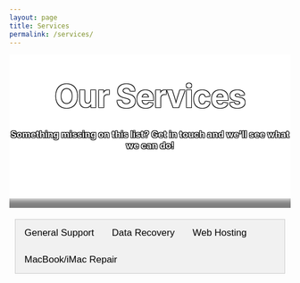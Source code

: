 ```yaml
---
layout: page
title: Services
permalink: /services/
---
```

<style type="text/css" media="screen">
  .title-container {
    margin: 10px auto;
    #max-width: 600px;
    text-align: center;
    color: white;
    text-shadow: -1px -1px 0 #000, 1px -1px 0 #000, -1px 1px 0 #000, 1px 1px 0 #000;
    background-color: white;
    background-image: url("/images/circuit-board-3.jpg");
    background-position: center; /* Center the image */
    background-repeat: no-repeat; /* Do not repeat the image */
    background-size: cover; /* Resize the background image to cover the entire container */
    #padding-bottom: 2px;
    #padding-top: 1px;
  }
  .header-img-shadow {
    box-shadow: inset 0px -20px 10px -5px rgba(0,0,0,0.5);
  }
  h1 {
    margin: 30px 0;
    font-size: 4em;
    line-height: 1;
    letter-spacing: -1px;
  }
  .page-content {
       background: rgb(2,0,36);
       background: linear-gradient(122deg, rgba(2,0,36,1) 0%, rgba(9,9,121,1) 25%, rgba(0,212,255,1) 100%); 
  }
  .wrapper {
      background-color: white;
      max-width: 80%;
      margin-right: auto;
      margin-left: auto;
      box-shadow: 0px 8px 15px 5px rgba(0,0,0,0.4);
  }
  .main-content {
    text-align: center;
    padding: 10px;
  }
  .column {
  float: left;
  width: 33%;
  padding-top: 10px;
}
.row:after {
  content: "";
  display: table;
  clear: both;
}
@media screen and (max-width: 600px) {
  .column {
    width: 100%;
  }
}

/* Style the tab */
.tab {
  overflow: hidden;
  border: 1px solid #ccc;
  background-color: #f1f1f1;
}

/* Style the buttons inside the tab */
.tab button {
  background-color: inherit;
  float: left;
  border: none;
  outline: none;
  cursor: pointer;
  padding: 14px 16px;
  transition: 0.3s;
  font-size: 17px;
}

/* Change background color of buttons on hover */
.tab button:hover {
  background-color: #ddd;
}

/* Create an active/current tablink class */
.tab button.active {
  background-color: #ccc;
}

/* Style the tab content */
.tabcontent {
  display: none;
  padding: 6px 12px;
  border: 1px solid #ccc;
  border-top: none;
  overflow-x: auto;

</style>

<div class="background-img"></div>
<div class="title-container">
  <br>
  <h1>Our Services</h1>

  <h3><strong>Something missing on this list? Get in touch and we'll see what we can do!</strong></h3>
  <br>
  <br>
  <br>
  <br>
<div class="header-img-shadow"><br></div>
</div>

<div class="main-content">
<div class="tab">
  <button class="tablinks" onclick="openTab(event, 'General Support')" id="defaultOpen">General Support</button>
  <button class="tablinks" onclick="openTab(event, 'Data Recovery')">Data Recovery</button>
  <button class="tablinks" onclick="openTab(event, 'Web Hosting')">Web Hosting</button>
  <button class="tablinks" onclick="openTab(event, 'MacBook Repair')">MacBook/iMac Repair</button>
</div>

<div id="General Support" class="tabcontent">
  <h3>General Support</h3>
  <h4>Hourly charges are charged for a minimum 1 hour, then in 15 minute increments</h4>
  <table>
   <tr>
        <th>Service</th>
        <th>Details</th>
        <th>Pricing (ex. GST) per hour</th>
    </tr>
    <tr>
        <td>On-Site Callout</td>
        <td>Scheduled on-site callout (24 hours notice required)</td>
        <td>$75</td>
    </tr>
    <tr>
        <td>Unscheduled (Emergency) On-Site Callout</td>
        <td>Same day emergency callout</td>
        <td>$150</td>
    </tr>
    <tr>
        <td>Remote Support</td>
        <td>Support is provided via AnyDesk - <a href="https://sb2.group/remote">download AnyDesk here</a></td>
        <td>$40</td>
    </tr>
    </table>
</div>

<div id="Data Recovery" class="tabcontent">
  <h3>Data Recovery</h3>
  <table>
   <tr>
        <th>Service</th>
        <th>Details</th>
        <th>Pricing (ex. GST)</th>
    </tr>
    <tr>
        <td>iPhone data recovery</td>
        <td>iPhone data recovery service - data provided back to you on USB drive</td>
        <td>$290</td>
    </tr>
    <tr>
        <td>PC/Mac Data Recovery</td>
        <td>Data recovered will be provided back to you on an external HDD</td>
        <td>$235</td>
    </tr>
    </table> 
</div>

<div id="Web Hosting" class="tabcontent">
  <h3>Web Hosting</h3>
   <table>
   <tr>
        <th>Plan</th>
        <th>Specifications</th>
        <th>Pricing (ex. GST) per month</th>
    </tr>
    <tr>
        <td>Basic<br><b><a href="https://my.sb2.group/index.php?rp=/store/shared-hosting/basic">Sign Up</a></b></td>
        <td>20 GB Storage,
            100 GB Transfer,
            1 add-on domain,
            Unlimited databases and email accounts</td>
        <td>$20</td>
    </tr>
    <tr>
        <td>Medium<br><b><a href="https://my.sb2.group/index.php?rp=/store/shared-hosting/medium">Sign Up</a></b></td>
        <td>35 GB Storage,
            Unlimited Transfer,
            3 add-on domains,
            Unlimited databases and email accounts</td>
        <td>$30</td>
    </tr>
    <tr>
        <td>Large<br><b><a href="https://my.sb2.group/index.php?rp=/store/shared-hosting/large">Sign Up</a></b></td>
        <td>50 GB Storage,
            Unlimited Transfer,
            6 add-on domains,
            Unlimited databases and email accounts</td>
        <td>$45</td>
    </tr>
    <tr>
        <td>Extra Large<br><b><a href="https://my.sb2.group/index.php?rp=/store/shared-hosting/extra-large">Sign Up</a></b></td>
        <td>80 GB Storage,
            Unlimited Transfer,
            10 add-on domains,
            Unlimited databases and email accounts</td>
        <td>$70</td>
    </tr>
    </table> 
</div>

<div id="MacBook Repair" class="tabcontent">
  <h3>MacBook / iMac Repair</h3>
  <h3>All jobs herein require a $60 payment up front, which factors in bench time.</h3>
  <table>
   <tr>
        <th>Service</th>
        <th>Details</th>
        <th>Pricing (ex. GST)</th>
    </tr>
    <tr>
        <td>Board Level Repair</td>
        <td>This includes water damage, or faults relating to the logic board of the device</td>
        <td>$325</td>
    </tr>
    </table>
</div>

  <script>
    document.getElementById("defaultOpen").click();

    function openTab(evt, tabName) {
    // Declare all variables
    var i, tabcontent, tablinks;

    // Get all elements with class="tabcontent" and hide them
    tabcontent = document.getElementsByClassName("tabcontent");
    for (i = 0; i < tabcontent.length; i++) {
        tabcontent[i].style.display = "none";
    }

    // Get all elements with class="tablinks" and remove the class "active"
    tablinks = document.getElementsByClassName("tablinks");
    for (i = 0; i < tablinks.length; i++) {
        tablinks[i].className = tablinks[i].className.replace(" active", "");
    }

    // Show the current tab, and add an "active" class to the button that opened the tab
    document.getElementById(tabName).style.display = "block";
    evt.currentTarget.className += " active";
    }

    
</script>